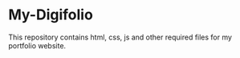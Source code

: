 # My-Digifolio
This repository contains html, css, js and other required files for my portfolio website.

